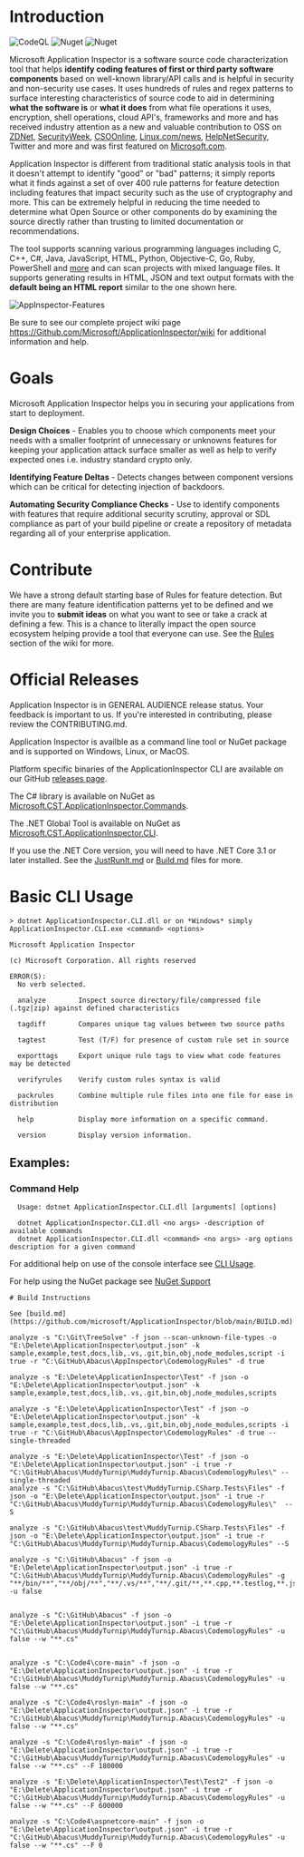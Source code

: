 # Introduction 
![CodeQL](https://github.com/microsoft/ApplicationInspector/workflows/CodeQL/badge.svg) ![Nuget](https://img.shields.io/nuget/v/Microsoft.CST.ApplicationInspector.Cli?link=https://www.nuget.org/packages/Microsoft.CST.ApplicationInspector.CLI/&link=https://www.nuget.org/packages/Microsoft.CST.ApplicationInspector.CLI/) ![Nuget](https://img.shields.io/nuget/dt/Microsoft.CST.ApplicationInspector.Cli?link=https://www.nuget.org/packages/Microsoft.CST.ApplicationInspector.CLI/&link=https://www.nuget.org/packages/Microsoft.CST.ApplicationInspector.CLI/)

Microsoft Application Inspector is a software source code characterization tool that helps **identify coding features of first or third party software components** based on well-known library/API calls and is helpful in security and non-security use cases. It uses hundreds of rules and regex patterns to surface interesting characteristics of source code to aid in determining **what the software is** or **what it does** from what file operations it uses, encryption, shell operations, cloud API's, frameworks and more and has received industry attention as a new and valuable contribution to OSS on [ZDNet](https://www.zdnet.com/article/microsoft-application-inspector-is-now-open-source-so-use-it-to-test-code-security/
), [SecurityWeek](https://www.securityweek.com/microsoft-introduces-free-source-code-analyzer), [CSOOnline](https://www.csoonline.com/article/3514732/microsoft-s-offers-application-inspector-to-probe-untrusted-open-source-code.html), [Linux.com/news](https://www.linux.com/news/microsoft-application-inspector-is-now-open-source-so-use-it-to-test-code-security/), [HelpNetSecurity](https://www.helpnetsecurity.com/2020/01/17/microsoft-application-inspector/
), Twitter and more and was first featured on [Microsoft.com](https://www.microsoft.com/security/blog/2020/01/16/introducing-microsoft-application-inspector/).

Application Inspector is different from traditional static analysis tools in that it doesn't attempt to identify "good" or "bad" patterns; it simply reports what it finds against a set of over 400 rule patterns for feature detection including features that impact security such as the use of cryptography and more.  This can be extremely helpful in reducing the time needed to determine what Open Source or other components do by examining the source directly rather than trusting to limited documentation or recommendations.  

The tool supports scanning various programming languages including C, C++, C#, Java, JavaScript, HTML, Python, Objective-C, Go, Ruby, PowerShell and [more](https://github.com/microsoft/ApplicationInspector/wiki/3.4-Applies_to-(languages)) and can scan projects with mixed language files.  It supports generating results in HTML, JSON and text output formats with the **default being an HTML report** similar to the one shown here.

![AppInspector-Features](https://user-images.githubusercontent.com/47648296/72893326-9c82c700-3ccd-11ea-8944-9831ea17f3e0.png)

Be sure to see our complete project wiki page https://Github.com/Microsoft/ApplicationInspector/wiki for additional information and help.

# Goals

Microsoft Application Inspector helps you in securing your applications from start to deployment.

**Design Choices** - Enables you to choose which components meet your needs with a smaller footprint of unnecessary or unknowns features for keeping your application attack surface smaller as well as help to verify expected ones i.e. industry standard crypto only. 

**Identifying Feature Deltas** - Detects changes between component versions which can be critical for detecting injection of backdoors.

**Automating Security Compliance Checks** - Use to identify components with features that require additional security scrutiny, approval or SDL compliance as part of your build pipeline or create a repository of metadata regarding all of your enterprise application.

# Contribute

We have a strong default starting base of Rules for feature detection.  But there are many feature identification patterns yet to be defined and we invite you to **submit ideas** on what you want to see or take a crack at defining a few.  This is a chance to literally impact the open source ecosystem helping provide a tool that everyone can use.  See the [Rules](https://github.com/microsoft/ApplicationInspector/wiki/3.-Understanding-Rules) section of the wiki for more.  

# Official Releases

Application Inspector is in GENERAL AUDIENCE release status. Your feedback is important to us. If you're interested in contributing, please review the CONTRIBUTING.md.

Application Inspector is availble as a command line tool or NuGet package and is supported on Windows, Linux, or MacOS. 

Platform specific binaries of the ApplicationInspector CLI are available on our GitHub [releases page](https://github.com/microsoft/ApplicationInspector/releases).

The C# library is available on NuGet as [Microsoft.CST.ApplicationInspector.Commands](https://www.nuget.org/packages/Microsoft.CST.ApplicationInspector.Commands/).

The .NET Global Tool is available on NuGet as [Microsoft.CST.ApplicationInspector.CLI](https://www.nuget.org/packages/Microsoft.CST.ApplicationInspector.CLI/).

If you use the .NET Core version, you will need to have .NET Core 3.1 or later installed.  See the [JustRunIt.md](https://github.com/microsoft/ApplicationInspector/blob/master/JustRunIt.md) or [Build.md](https://github.com/microsoft/ApplicationInspector/blob/master/BUILD.md) files for more.

# Basic CLI Usage

```
> dotnet ApplicationInspector.CLI.dll or on *Windows* simply ApplicationInspector.CLI.exe <command> <options>

Microsoft Application Inspector

(c) Microsoft Corporation. All rights reserved

ERROR(S):
  No verb selected.

  analyze        Inspect source directory/file/compressed file (.tgz|zip) against defined characteristics

  tagdiff        Compares unique tag values between two source paths

  tagtest        Test (T/F) for presence of custom rule set in source

  exporttags     Export unique rule tags to view what code features may be detected

  verifyrules    Verify custom rules syntax is valid

  packrules      Combine multiple rule files into one file for ease in distribution

  help           Display more information on a specific command.

  version        Display version information.
```

## Examples:

### Command Help
```
  Usage: dotnet ApplicationInspector.CLI.dll [arguments] [options]

  dotnet ApplicationInspector.CLI.dll <no args> -description of available commands
  dotnet ApplicationInspector.CLI.dll <command> <no args> -arg options description for a given command
```

For additional help on use of the console interface see [CLI Usage](https://github.com/microsoft/ApplicationInspector/wiki/1.-CLI-Usage).  

For help using the NuGet package see [NuGet Support](https://github.com/microsoft/ApplicationInspector/wiki/2.-NuGet-Support)

```
# Build Instructions

See [build.md](https://github.com/microsoft/ApplicationInspector/blob/main/BUILD.md)

analyze -s "C:\Git\TreeSolve" -f json --scan-unknown-file-types -o "E:\Delete\ApplicationInspector\output.json" -k sample,example,test,docs,lib,.vs,.git,bin,obj,node_modules,script -i true -r "C:\GitHub\Abacus\AppInspector\CodemologyRules" -d true

analyze -s "E:\Delete\ApplicationInspector\Test" -f json -o "E:\Delete\ApplicationInspector\output.json" -k sample,example,test,docs,lib,.vs,.git,bin,obj,node_modules,scripts

analyze -s "E:\Delete\ApplicationInspector\Test" -f json -o "E:\Delete\ApplicationInspector\output.json" -k sample,example,test,docs,lib,.vs,.git,bin,obj,node_modules,scripts -i true -r "C:\GitHub\Abacus\AppInspector\CodemologyRules" -d true --single-threaded

analyze -s "E:\Delete\ApplicationInspector\Test" -f json -o "E:\Delete\ApplicationInspector\output.json" -i true -r "C:\GitHub\Abacus\MuddyTurnip\MuddyTurnip.Abacus\CodemologyRules\" --single-threaded
analyze -s "C:\GitHub\Abacus\test\MuddyTurnip.CSharp.Tests\Files" -f json -o "E:\Delete\ApplicationInspector\output.json" -i true -r "C:\GitHub\Abacus\MuddyTurnip\MuddyTurnip.Abacus\CodemologyRules\"  --S

analyze -s "C:\GitHub\Abacus\test\MuddyTurnip.CSharp.Tests\Files" -f json -o "E:\Delete\ApplicationInspector\output.json" -i true -r "C:\GitHub\Abacus\MuddyTurnip\MuddyTurnip.Abacus\CodemologyRules" --S

analyze -s "C:\GitHub\Abacus" -f json -o "E:\Delete\ApplicationInspector\output.json" -i true -r "C:\GitHub\Abacus\MuddyTurnip\MuddyTurnip.Abacus\CodemologyRules" -g "**/bin/**","**/obj/**","**/.vs/**","**/.git/**,**.cpp,**.testlog,**.js,**.json,**.html,**.yml,**.csproj,**.sln,**.css" -u false


analyze -s "C:\GitHub\Abacus" -f json -o "E:\Delete\ApplicationInspector\output.json" -i true -r "C:\GitHub\Abacus\MuddyTurnip\MuddyTurnip.Abacus\CodemologyRules" -u false --w "**.cs"


analyze -s "C:\Code4\core-main" -f json -o "E:\Delete\ApplicationInspector\output.json" -i true -r "C:\GitHub\Abacus\MuddyTurnip\MuddyTurnip.Abacus\CodemologyRules" -u false --w "**.cs"

analyze -s "C:\Code4\roslyn-main" -f json -o "E:\Delete\ApplicationInspector\output.json" -i true -r "C:\GitHub\Abacus\MuddyTurnip\MuddyTurnip.Abacus\CodemologyRules" -u false --w "**.cs"

analyze -s "C:\Code4\roslyn-main" -f json -o "E:\Delete\ApplicationInspector\output.json" -i true -r "C:\GitHub\Abacus\MuddyTurnip\MuddyTurnip.Abacus\CodemologyRules" -u false --w "**.cs" --F 180000

analyze -s "E:\Delete\ApplicationInspector\Test\Test2" -f json -o "E:\Delete\ApplicationInspector\output.json" -i true -r "C:\GitHub\Abacus\MuddyTurnip\MuddyTurnip.Abacus\CodemologyRules" -u false --w "**.cs" --F 600000

analyze -s "C:\Code4\aspnetcore-main" -f json -o "E:\Delete\ApplicationInspector\output.json" -i true -r "C:\GitHub\Abacus\MuddyTurnip\MuddyTurnip.Abacus\CodemologyRules" -u false --w "**.cs" --F 0
